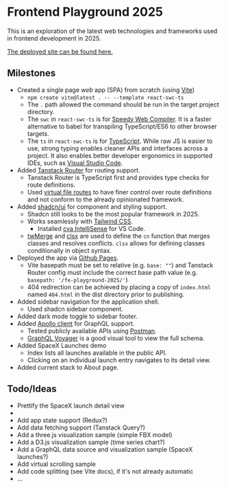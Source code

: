 # Frontend Playground 2025

This is an exploration of the latest web technologies and frameworks used in frontend development in 2025.

[The deployed site can be found here.](https://prasadsilva.github.io/fe-playground-2025/)

## Milestones
* Created a single page _web_ app (SPA) from scratch (using [Vite](https://vite.dev))
  * `npm create vite@latest . -- --template react-swc-ts`
  * The `.` path allowed the command should be run in the target project directory.
  * The `swc` in `react-swc-ts` is for [Speedy Web Compiler](https://swc.rs). It is a faster alternative to babel for transpiling TypeScript/ES6 to other browser targets.
  * The `ts` in `react-swc-ts` is for [TypeScript](https://www.typescriptlang.org). While raw JS is easier to use, strong typing enables cleaner APIs and interfaces across a project. It also enables better developer ergonomics in supported IDEs, such as [Visual Studio Code](https://code.visualstudio.com).
* Added [Tanstack Router](https://tanstack.com/router/latest) for routing support.
  * Tanstack Router is TypeScript first and provides type checks for route definitions.
  * Used [virtual file routes](https://tanstack.com/router/latest/docs/framework/react/routing/virtual-file-routes) to have finer control over route definitions and not conform to the already opinionated framework.
* Added [shadcn/ui](https://ui.shadcn.com) for component and styling support.
  * Shadcn still looks to be the most popular framework in 2025.
  * Works seamlessly with [Tailwind CSS](https://tailwindcss.com).
    * Installed [cva IntelliSense](https://cva.style/docs/getting-started/installation#intellisense) for VS Code.
  * [twMerge](https://github.com/dcastil/tailwind-merge) and [clsx](https://github.com/lukeed/clsx) are used to define the `cn` function that merges classes and resolves conflicts. `clsx` allows for defining classes conditionally in object syntax.
* Deployed the app via [Github Pages](https://pages.github.com).
  * Vite basepath must be set to relative (e.g. `base: ""`) and Tanstack Router config must include the correct base path value (e.g. `basepath: '/fe-playground-2025/'`)
  * 404 redirection can be achieved by placing a copy of `index.html` named `404.html` in the dist directory prior to publishing.
* Added sidebar navigation for the application shell.
  * Used shadcn sidebar component.
* Added dark mode toggle to sidebar footer.
* Added [Apollo client](https://www.apollographql.com/docs/react/get-started) for GraphQL support.
  * Tested publicly available APIs using [Postman](https://www.postman.com/devrel/graphql-examples/overview).
  * [GraphQL Voyager](https://graphql-kit.com/graphql-voyager/) is a good visual tool to view the full schema.
* Added SpaceX Launches demo
  * Index lists all launches available in the public API.
  * Clicking on an individual launch entry navigates to its detail view.
* Added current stack to About page.

## Todo/Ideas
* Prettify the SpaceX launch detail view
* 
* Add app state support (Redux?)
* Add data fetching support (Tanstack Query?)
* Add a three.js visualization sample (simple FBX model)
* Add a D3.js visualization sample (time series chart?)
* Add a GraphQL data source and visualization sample (SpaceX launches?)
* Add virtual scrolling sample
* Add code splitting (see Vite docs), if it's not already automatic
* ...
